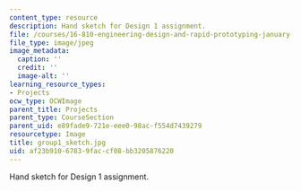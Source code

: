 ```yaml
---
content_type: resource
description: Hand sketch for Design 1 assignment.
file: /courses/16-810-engineering-design-and-rapid-prototyping-january-iap-2005/af23b91067839faccf08bb3205876220_group1_sketch.jpg
file_type: image/jpeg
image_metadata:
  caption: ''
  credit: ''
  image-alt: ''
learning_resource_types:
- Projects
ocw_type: OCWImage
parent_title: Projects
parent_type: CourseSection
parent_uid: e89fade9-721e-eee0-98ac-f554d7439279
resourcetype: Image
title: group1_sketch.jpg
uid: af23b910-6783-9fac-cf08-bb3205876220
---
```

Hand sketch for Design 1 assignment.

